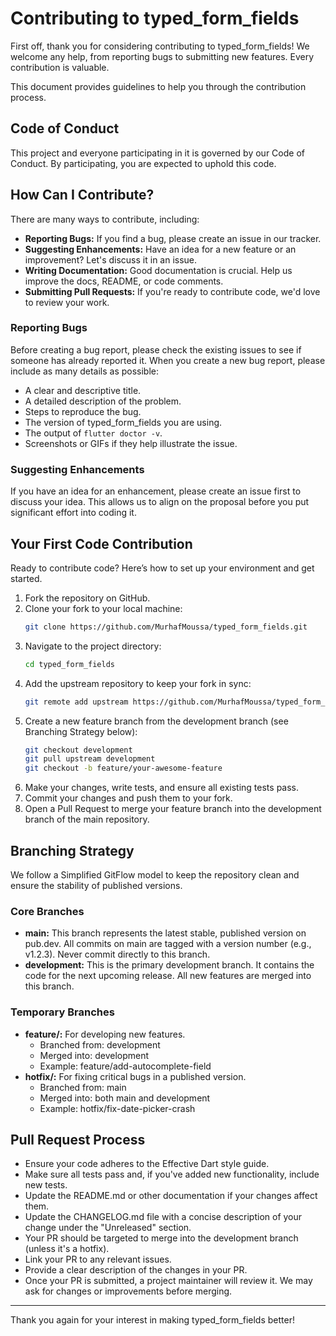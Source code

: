 # Contributing to typed_form_fields

First off, thank you for considering contributing to typed_form_fields! We welcome any help, from reporting bugs to submitting new features. Every contribution is valuable.

This document provides guidelines to help you through the contribution process.

## Code of Conduct

This project and everyone participating in it is governed by our Code of Conduct. By participating, you are expected to uphold this code.

## How Can I Contribute?

There are many ways to contribute, including:

- **Reporting Bugs:** If you find a bug, please create an issue in our tracker.
- **Suggesting Enhancements:** Have an idea for a new feature or an improvement? Let's discuss it in an issue.
- **Writing Documentation:** Good documentation is crucial. Help us improve the docs, README, or code comments.
- **Submitting Pull Requests:** If you're ready to contribute code, we'd love to review your work.

### Reporting Bugs

Before creating a bug report, please check the existing issues to see if someone has already reported it. When you create a new bug report, please include as many details as possible:

- A clear and descriptive title.
- A detailed description of the problem.
- Steps to reproduce the bug.
- The version of typed_form_fields you are using.
- The output of `flutter doctor -v`.
- Screenshots or GIFs if they help illustrate the issue.

### Suggesting Enhancements

If you have an idea for an enhancement, please create an issue first to discuss your idea. This allows us to align on the proposal before you put significant effort into coding it.

## Your First Code Contribution

Ready to contribute code? Here’s how to set up your environment and get started.

1. Fork the repository on GitHub.
2. Clone your fork to your local machine:
   ```sh
   git clone https://github.com/MurhafMoussa/typed_form_fields.git
   ```
3. Navigate to the project directory:
   ```sh
   cd typed_form_fields
   ```
4. Add the upstream repository to keep your fork in sync:
   ```sh
   git remote add upstream https://github.com/MurhafMoussa/typed_form_fields.git
   ```
5. Create a new feature branch from the development branch (see Branching Strategy below):
   ```sh
   git checkout development
   git pull upstream development
   git checkout -b feature/your-awesome-feature
   ```
6. Make your changes, write tests, and ensure all existing tests pass.
7. Commit your changes and push them to your fork.
8. Open a Pull Request to merge your feature branch into the development branch of the main repository.

## Branching Strategy

We follow a Simplified GitFlow model to keep the repository clean and ensure the stability of published versions.

### Core Branches

- **main:** This branch represents the latest stable, published version on pub.dev. All commits on main are tagged with a version number (e.g., v1.2.3). Never commit directly to this branch.
- **development:** This is the primary development branch. It contains the code for the next upcoming release. All new features are merged into this branch.

### Temporary Branches

- **feature/<feature-name>:** For developing new features.
  - Branched from: development
  - Merged into: development
  - Example: feature/add-autocomplete-field
- **hotfix/<fix-name>:** For fixing critical bugs in a published version.
  - Branched from: main
  - Merged into: both main and development
  - Example: hotfix/fix-date-picker-crash

## Pull Request Process

- Ensure your code adheres to the Effective Dart style guide.
- Make sure all tests pass and, if you've added new functionality, include new tests.
- Update the README.md or other documentation if your changes affect them.
- Update the CHANGELOG.md file with a concise description of your change under the "Unreleased" section.
- Your PR should be targeted to merge into the development branch (unless it's a hotfix).
- Link your PR to any relevant issues.
- Provide a clear description of the changes in your PR.
- Once your PR is submitted, a project maintainer will review it. We may ask for changes or improvements before merging.

---

Thank you again for your interest in making typed_form_fields better!
